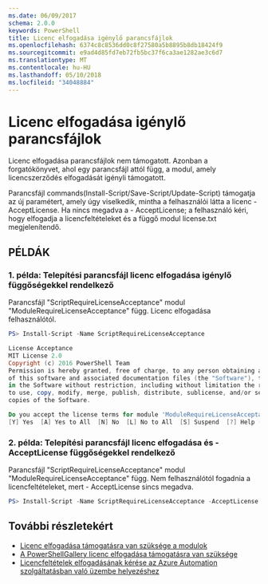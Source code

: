 ```yaml
---
ms.date: 06/09/2017
schema: 2.0.0
keywords: PowerShell
title: Licenc elfogadása igénylő parancsfájlok
ms.openlocfilehash: 6374c8c8536dd0c8f27580a5b8895b8db18424f9
ms.sourcegitcommit: e9ad4d85fd7eb72fb5bc37f6ca3ae1282ae3c6d7
ms.translationtype: MT
ms.contentlocale: hu-HU
ms.lasthandoff: 05/10/2018
ms.locfileid: "34048884"
---
```

# <a name="requiring-license-acceptance-for-scripts"></a>Licenc elfogadása igénylő parancsfájlok

Licenc elfogadása parancsfájlok nem támogatott. Azonban a forgatókönyvet, ahol egy parancsfájl attól függ, a modul, amely licencszerződés elfogadását igényli támogatott.

Parancsfájl commands(Install-Script/Save-Script/Update-Script) támogatja az új paramétert, amely úgy viselkedik, mintha a felhasználói látta a licenc - AcceptLicense. Ha nincs megadva a - AcceptLicense; a felhasználó kéri, hogy elfogadja a licencfeltételeket és a függő modul license.txt megjelenítendő.

## <a name="examples"></a>PÉLDÁK

### <a name="example-1-install-script-with-dependencies-requiring-license-acceptance"></a>1. példa: Telepítési parancsfájl licenc elfogadása igénylő függőségekkel rendelkező

Parancsfájl "ScriptRequireLicenseAcceptance" modul "ModuleRequireLicenseAcceptance" függ. Licenc elfogadása felhasználótól.

```PowerShell
PS> Install-Script -Name ScriptRequireLicenseAcceptance

License Acceptance
MIT License 2.0
Copyright (c) 2016 PowerShell Team
Permission is hereby granted, free of charge, to any person obtaining a copy
of this software and associated documentation files (the "Software"), to deal
in the Software without restriction, including without limitation the rights
to use, copy, modify, merge, publish, distribute, sublicense, and/or sell
copies of the Software.

Do you accept the license terms for module 'ModuleRequireLicenseAcceptance'.
[Y] Yes  [A] Yes to All  [N] No  [L] No to All  [S] Suspend  [?] Help (default is "N"):
```

### <a name="example-2-install-script-with-dependencies-requiring-license-acceptance-and--acceptlicense"></a>2. példa: Telepítési parancsfájl licenc elfogadása és - AcceptLicense függőségekkel rendelkező

Parancsfájl "ScriptRequireLicenseAcceptance" modul "ModuleRequireLicenseAcceptance" függ. Nem felhasználótól fogadnia a licencfeltételeket, mert - AcceptLicense sincs megadva.

```PowerShell
PS> Install-Script -Name ScriptRequireLicenseAcceptance -AcceptLicense
```

## <a name="more-details"></a>További részletekért

- [Licenc elfogadása támogatásra van szüksége a modulok](module-license-acceptance.md)
- [A PowerShellGallery licenc elfogadása támogatásra van szüksége](../how-to/working-with-items/items-that-require-license-acceptance.md)
- [Licencfeltételek elfogadásának kérése az Azure Automation szolgáltatásban való üzembe helyezéshez](../how-to/working-with-items/deploy-to-azure-automation.md)